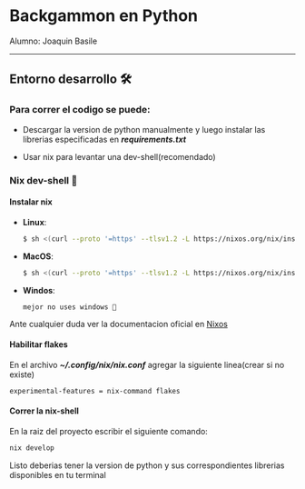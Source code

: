 # Backgammon en Python 

Alumno: Joaquin Basile

---
## Entorno desarrollo 🛠️

### Para correr el codigo se puede:

- Descargar la version de python manualmente
y luego instalar las librerias especificadas en ***requirements.txt***

- Usar nix para levantar una dev-shell(recomendado)

### Nix dev-shell 󱄅
#### Instalar nix
- **Linux**:
  ```sh
  $ sh <(curl --proto '=https' --tlsv1.2 -L https://nixos.org/nix/install) --daemon
  ```
- **MacOS**:
  ```sh
  $ sh <(curl --proto '=https' --tlsv1.2 -L https://nixos.org/nix/install)
  ```

- **Windos**:
  ```
  mejor no uses windows 🙂
  ```
Ante cualquier duda ver la documentacion oficial en [Nixos](https://nixos.org/download/#nix-install-macos "Instalar nix")

#### Habilitar flakes
En el archivo ***~/.config/nix/nix.conf*** agregar la siguiente linea(crear si no existe)
```
experimental-features = nix-command flakes
```

#### Correr la nix-shell
  En la raiz del proyecto escribir el siguiente comando:
  ```sh 
  nix develop
  ```
Listo deberias tener la version de python y sus correspondientes librerias disponibles en tu terminal
